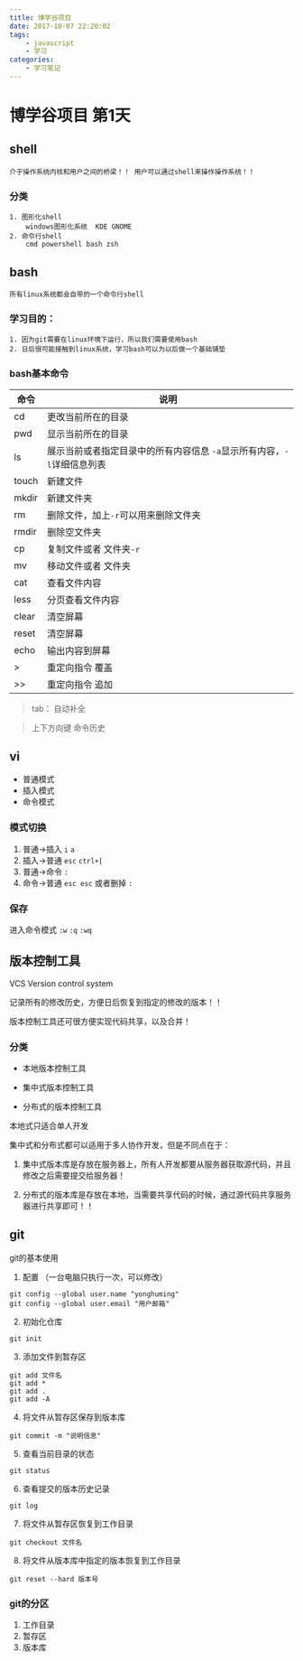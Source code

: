 ```yaml
---
title: 博学谷项目
date: 2017-10-07 22:20:02
tags:
    - javascript
    - 学习
categories:
    - 学习笔记
---
```


# 博学谷项目 第1天

## shell
    介于操作系统内核和用户之间的桥梁！！ 用户可以通过shell来操作操作系统！！

### 分类
    1. 图形化shell
        windows图形化系统  KDE GNOME
    2. 命令行shell
        cmd powershell bash zsh 
## bash
    所有linux系统都会自带的一个命令行shell

### 学习目的：
    1. 因为git需要在linux环境下运行，所以我们需要使用bash
    2. 日后很可能接触到linux系统，学习bash可以为以后做一个基础铺垫

### bash基本命令
|命令|说明|
|--|--|
|cd|更改当前所在的目录|
|pwd|显示当前所在的目录|
|ls|展示当前或者指定目录中的所有内容信息 `-a`显示所有内容，`-l`详细信息列表|
|touch|新建文件|
|mkdir|新建文件夹|
|rm|删除文件，加上`-r`可以用来删除文件夹|
|rmdir|删除空文件夹|
|cp|复制文件或者 文件夹`-r`|
|mv|移动文件或者 文件夹|
|cat|查看文件内容|
|less|分页查看文件内容|
|clear|清空屏幕|
|reset|清空屏幕|
|echo|输出内容到屏幕|
|>|重定向指令 覆盖|
|>>|重定向指令 追加|

>tab： 自动补全

>上下方向键 命令历史
## vi
* 普通模式
* 插入模式
* 命令模式

### 模式切换
1. 普通->插入
    `i` `a`
2. 插入->普通
    `esc` `ctrl+[`
3. 普通->命令
    `:`
4. 命令->普通
    `esc esc`  或者删掉 `:`

### 保存
进入命令模式
`:w`
`:q`
`:wq`

## 版本控制工具
VCS Version control system

记录所有的修改历史，方便日后恢复到指定的修改的版本！！

版本控制工具还可很方便实现代码共享，以及合并！

### 分类

* 本地版本控制工具

* 集中式版本控制工具

* 分布式的版本控制工具

本地式只适合单人开发

集中式和分布式都可以适用于多人协作开发，但是不同点在于：
1. 集中式版本库是存放在服务器上，所有人开发都要从服务器获取源代码，并且修改之后需要提交给服务器！

2. 分布式的版本库是存放在本地，当需要共享代码的时候，通过源代码共享服务器进行共享即可！！


## git
git的基本使用
1. 配置 （一台电脑只执行一次，可以修改）
```
git config --global user.name "yonghuming"
git config --global user.email "用户邮箱"
```

2. 初始化仓库
```
git init
```

3. 添加文件到暂存区
```
git add 文件名
git add * 
git add .
git add -A
```

4. 将文件从暂存区保存到版本库
```
git commit -m "说明信息"
```

5. 查看当前目录的状态
```
git status
```

6. 查看提交的版本历史记录
```
git log
```

7. 将文件从暂存区恢复到工作目录
```
git checkout 文件名
```

8. 将文件从版本库中指定的版本恢复到工作目录
```
git reset --hard 版本号
```

### git的分区
1. 工作目录
2. 暂存区
3. 版本库


